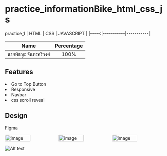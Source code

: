 # practice_informationBike_html_css_js

practice_1
| HTML | CSS | JAVASCRIPT |
|-----:|-----------|-----------|

| Name                  | Percentage |
| --------------------- | :--------: |
| นายพิชญะ จันทรศรีวงศ์ |    100%    |

## Features

  <li> Go to Top Button</li>
  <li> Responsive </li>
  <li> Navbar </li>
  <li> css scroll reveal </li>

## Design

[Figma](https://www.figma.com/file/GTFWngiz1jEoFlU6yXqwEI/practice-html-css-js-%2F-informationBike?type=design&node-id=0%3A1&t=nKWsgcNWM44KRX4d-1)

<div style="display: flex;,flex-direction: row;">
  <img src="https://github.com/Earfi/practice_informationBike_html_css_js/assets/129359335/a11925bf-f1dc-4784-9f5e-bc8c4ad7769c" alt="image" style="width: 50%; max-width: 500px;">

  <img src="https://github.com/Earfi/practice_informationBike_html_css_js/assets/129359335/248d6520-9263-44c1-ba25-dcdee8960cc4" alt="image" style="width: 50%; max-width: 500px; margin-left: 10px;">

  <img src="" alt="image" style="width: 50%; max-width: 500px; margin-left: 10px;">
</div>

![Alt text](image.png)
